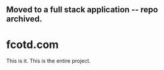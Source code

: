 ## Moved to a full stack application -- repo archived.

# fcotd.com

This is it. This is the entire project.

